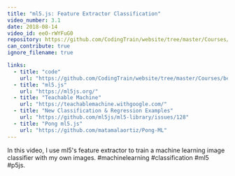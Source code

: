 ```yaml
---
title: "ml5.js: Feature Extractor Classification"
video_number: 3.1
date: 2018-08-14
video_id: eeO-rWYFuG0
repository: https://github.com/CodingTrain/website/tree/master/Courses/beginner_ml5/04_feature_extractor_classification
can_contribute: true
ignore_filename: true

links:
  - title: "code"
    url: "https://github.com/CodingTrain/website/tree/master/Courses/beginner_ml5"
  - title: "ml5.js"
    url: "https://ml5js.org/"
  - title: "Teachable Machine"
    url: "https://teachablemachine.withgoogle.com/"
  - title: "New Classification & Regression Examples"
    url: "https://github.com/ml5js/ml5-library/issues/128"
  - title: "Pong ml5.js"
    url: "https://github.com/matamalaortiz/Pong-ML"
---
```


In this video, I use ml5's feature extractor to train a machine learning image classifier with my own images. #machinelearning #classification #ml5 #p5js.
